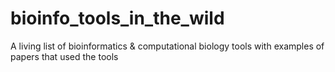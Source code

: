 # bioinfo_tools_in_the_wild
A living list of bioinformatics &amp; computational biology tools with examples of papers that used the tools
